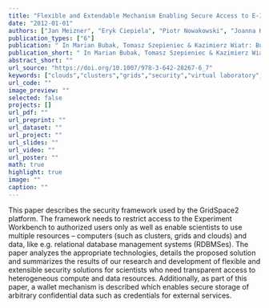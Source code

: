 ```yaml
---
title: "Flexible and Extendable Mechanism Enabling Secure Access to E-Infrastructures and Storage of Confidential Data for the GridSpace2 Virtual Laboratory"
date: "2012-01-01"
authors: ["Jan Meizner", "Eryk Ciepiela", "Piotr Nowakowski", "Joanna Kocot", "Maciej Malawski", "Marian Bubak"]
publication_types: ["6"]
publication: " In Marian Bubak, Tomasz Szepieniec & Kazimierz Wiatr: Building a National Distributed E-Infrastructure–PL-Grid: Scientific and Technical Achievements. 6  89--101. Berlin, Heidelberg: Springer https://doi.org/10.1007/978-3-642-28267-6_7. ISBN: 978-3-642-28267-6"
publication_short: " In Marian Bubak, Tomasz Szepieniec & Kazimierz Wiatr: Building a National Distributed E-Infrastructure–PL-Grid: Scientific and Technical Achievements. 6  89--101. Berlin, Heidelberg: Springer https://doi.org/10.1007/978-3-642-28267-6_7. ISBN: 978-3-642-28267-6"
abstract_short: ""
url_source: "https://doi.org/10.1007/978-3-642-28267-6_7"
keywords: ["clouds","clusters","grids","security","virtual laboratory","wallet"]
url_code: ""
image_preview: ""
selected: false
projects: []
url_pdf: ""
url_preprint: ""
url_dataset: ""
url_project: ""
url_slides: ""
url_video: ""
url_poster: ""
math: true
highlight: true
image: ""
caption: ""
---
```

This paper describes the security framework used by the GridSpace2 platform. The framework needs to restrict access to the Experiment Workbench to authorized users only as well as enable scientists to use multiple resources – computers (such as clusters, grids and clouds) and data, like e.g. relational database management systems (RDBMSes). The paper analyzes the appropriate technologies, details the proposed solution and summarizes the results of our research and development of flexible and extensible security solutions for scientists who need transparent access to heterogeneous compute and data resources. Additionally, as part of this paper, a wallet mechanism is described which enables secure storage of arbitrary confidential data such as credentials for external services.
